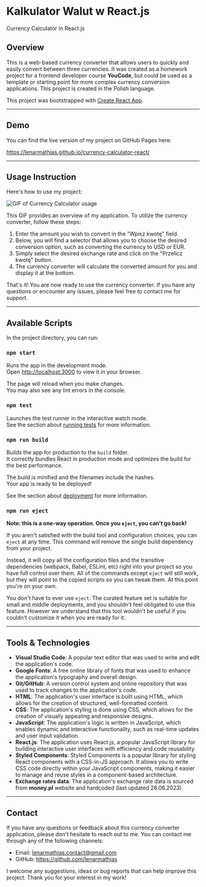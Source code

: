 # Kalkulator Walut w React.js
Currency Calculator in React.js

## Overview

This is a web-based currency converter that allows users to quickly and easily convert between three currencies. It was created as a homework project for a frontend developer course **YouCode**, but could be used as a template or starting point for more complex currency conversion applications. This project is created in the Polish language.

This project was bootstrapped with [Create React App](https://github.com/facebook/create-react-app).

---

## Demo

You can find the live version of my project on GitHub Pages here:

https://lenarmathias.github.io/currency-calculator-react/

---

## Usage Instruction

Here's how to use my project:

![GIF of Currency Calculator usage](/overview.gif)

This GIF provides an overview of my application. To utilize the currency converter, follow these steps:

1. Enter the amount you wish to convert in the "Wpisz kwotę" field.
2. Below, you will find a selector that allows you to choose the desired conversion option, such as converting the currency to USD or EUR.
3. Simply select the desired exchange rate and click on the "Przelicz kwotę" button.
4. The currency converter will calculate the converted amount for you and display it at the bottom.

That's it! You are now ready to use the currency converter. If you have any questions or encounter any issues, please feel free to contact me for support.

---

## Available Scripts

In the project directory, you can run:

### `npm start`

Runs the app in the development mode.\
Open [http://localhost:3000](http://localhost:3000) to view it in your browser.

The page will reload when you make changes.\
You may also see any lint errors in the console.

### `npm test`

Launches the test runner in the interactive watch mode.\
See the section about [running tests](https://facebook.github.io/create-react-app/docs/running-tests) for more information.

### `npm run build`

Builds the app for production to the `build` folder.\
It correctly bundles React in production mode and optimizes the build for the best performance.

The build is minified and the filenames include the hashes.\
Your app is ready to be deployed!

See the section about [deployment](https://facebook.github.io/create-react-app/docs/deployment) for more information.

### `npm run eject`

**Note: this is a one-way operation. Once you `eject`, you can't go back!**

If you aren't satisfied with the build tool and configuration choices, you can `eject` at any time. This command will remove the single build dependency from your project.

Instead, it will copy all the configuration files and the transitive dependencies (webpack, Babel, ESLint, etc) right into your project so you have full control over them. All of the commands except `eject` will still work, but they will point to the copied scripts so you can tweak them. At this point you're on your own.

You don't have to ever use `eject`. The curated feature set is suitable for small and middle deployments, and you shouldn't feel obligated to use this feature. However we understand that this tool wouldn't be useful if you couldn't customize it when you are ready for it.

---

## Tools & Technologies

- **Visual Studio Code**: A popular text editor that was used to write and edit the application's code.
- **Google Fonts**: A free online library of fonts that was used to enhance the application's typography and overall design.
- **Git/GitHub**: A version control system and online repository that was used to track changes to the application's code.
- **HTML**: The application's user interface is built using HTML, which allows for the creation of structured, well-formatted content.
- **CSS**: The application's styling is done using CSS, which allows for the creation of visually appealing and responsive designs.
- **JavaScript**: The application's logic is written in JavaScript, which enables dynamic and interactive functionality, such as real-time updates and user input validation.
- **React.js**: The application uses React.js, a popular JavaScript library for building interactive user interfaces with efficiency and code reusability.
- **Styled Components**: Styled Components is a popular library for styling React components with a CSS-in-JS approach. It allows you to write CSS code directly within your JavaScript components, making it easier to manage and reuse styles in a component-based architecture.
- **Exchange rates data**: The application's exchange rate data is sourced from **money.pl** website and hardcoded (last updated 28.06.2023).

---

## Contact

If you have any questions or feedback about this currency converter application, please don't hesitate to reach out to me. You can contact me through any of the following channels:

- Email: lenarmathias.contact@gmail.com
- GitHub: https://github.com/lenarmathias

I welcome any suggestions, ideas or bug reports that can help improve this project. Thank you for your interest in my work!